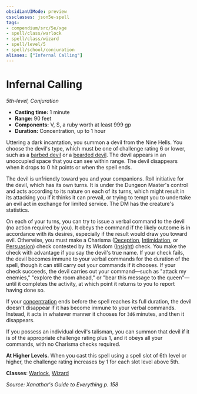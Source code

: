 ```yaml
---
obsidianUIMode: preview
cssclasses: json5e-spell
tags:
- compendium/src/5e/xge
- spell/class/warlock
- spell/class/wizard
- spell/level/5
- spell/school/conjuration
aliases: ["Infernal Calling"]
---
```

# Infernal Calling
*5th-level, Conjuration*  

- **Casting time:** 1 minute
- **Range:** 90 feet
- **Components:** V, S, a ruby worth at least 999 gp
- **Duration:** Concentration, up to 1 hour

Uttering a dark incantation, you summon a devil from the Nine Hells. You choose the devil's type, which must be one of challenge rating 6 or lower, such as a [barbed devil](b_barbed-devil.md) or a [bearded devil](b_bearded-devil.md). The devil appears in an unoccupied space that you can see within range. The devil disappears when it drops to 0 hit points or when the spell ends.

The devil is unfriendly toward you and your companions. Roll initiative for the devil, which has its own turns. It is under the Dungeon Master's control and acts according to its nature on each of its turns, which might result in its attacking you if it thinks it can prevail, or trying to tempt you to undertake an evil act in exchange for limited service. The DM has the creature's statistics.

On each of your turns, you can try to issue a verbal command to the devil (no action required by you). It obeys the command if the likely outcome is in accordance with its desires, especially if the result would draw you toward evil. Otherwise, you must make a Charisma ([Deception](_skills.md#Deception), [Intimidation](_skills.md#Intimidation), or [Persuasion](_skills.md#Persuasion)) check contested by its Wisdom ([Insight](_skills.md#Insight)) check. You make the check with advantage if you say the devil's true name. If your check fails, the devil becomes immune to your verbal commands for the duration of the spell, though it can still carry out your commands if it chooses. If your check succeeds, the devil carries out your command—such as "attack my enemies," "explore the room ahead," or "bear this message to the queen"—until it completes the activity, at which point it returns to you to report having done so.

If your [concentration](_conditions.md#concentration) ends before the spell reaches its full duration, the devil doesn't disappear if it has become immune to your verbal commands. Instead, it acts in whatever manner it chooses for `3d6` minutes, and then it disappears.

If you possess an individual devil's talisman, you can summon that devil if it is of the appropriate challenge rating plus 1, and it obeys all your commands, with no Charisma checks required.

**At Higher Levels.** When you cast this spell using a spell slot of 6th level or higher, the challenge rating increases by 1 for each slot level above 5th.

**Classes**: [Warlock](warlock.md), [Wizard](wizard.md)

*Source: Xanathar's Guide to Everything p. 158*
